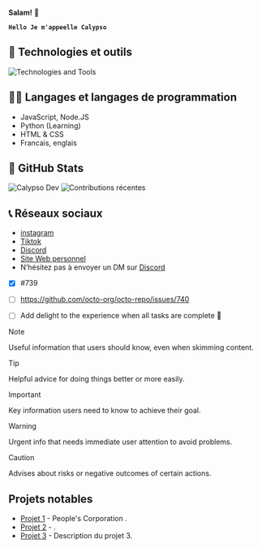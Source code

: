 **Salam!** 👋

**`Hello Je m'appeelle Calypso`**
## 🧰 Technologies et outils

<div>
  <img src="https://skillicons.dev/icons?i=discord,vscode,nodejs,html,css,js,cpp,c#,github" alt="Technologies and Tools" />
</div>

## 👨‍💻 Langages et langages de programmation
* JavaScript, Node.JS
* Python (Learning)
* HTML & CSS
* Francais, englais

## 🗽 GitHub Stats

![Calypso Dev](https://github-readme-stats.vercel.app/api?username=Calypsoshow&show_icons=true)
![Contributions récentes](https://github-readme-streak-stats.herokuapp.com/?user=Calypsoshow)

## 📞 Réseaux sociaux
- [instagram](https://www.instagram.com/antonin77_/)
- [Tiktok](https://www.tiktok.com/@calypso_officiel)
- [Discord](https://discord.gg/UvjayyYjQa)
- [Site Web personnel](https://www.peoplesvibe.ouiweb.eu/)
- N’hésitez pas à envoyer un DM sur [Discord](https://discord.com/users/411605364899971093)


- [x] #739
- [ ] <https://github.com/octo-org/octo-repo/issues/740>
- [ ] Add delight to the experience when all tasks are complete :tada:


> [!NOTE]
> Useful information that users should know, even when skimming content.

> [!TIP]
> Helpful advice for doing things better or more easily.

> [!IMPORTANT]
> Key information users need to know to achieve their goal.

> [!WARNING]
> Urgent info that needs immediate user attention to avoid problems.

> [!CAUTION]
> Advises about risks or negative outcomes of certain actions.


## Projets notables
- [Projet 1](lien_vers_le_projet_1) - People's Corporation .
- [Projet 2](lien_vers_le_projet_2) - .
- [Projet 3](lien_vers_le_projet_3) - Description du projet 3.



